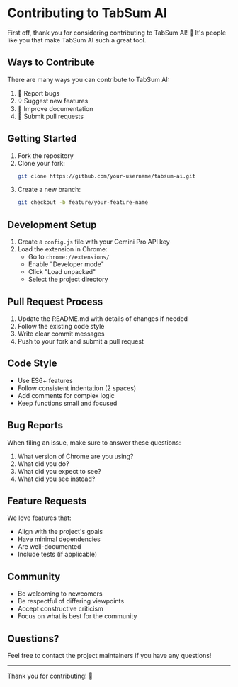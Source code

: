 # Contributing to TabSum AI

First off, thank you for considering contributing to TabSum AI! 🎉 It's people like you that make TabSum AI such a great tool.

## Ways to Contribute

There are many ways you can contribute to TabSum AI:

1. 🐛 Report bugs
2. 💡 Suggest new features
3. 📝 Improve documentation
4. 🔧 Submit pull requests

## Getting Started

1. Fork the repository
2. Clone your fork:
   ```bash
   git clone https://github.com/your-username/tabsum-ai.git
   ```
3. Create a new branch:
   ```bash
   git checkout -b feature/your-feature-name
   ```

## Development Setup

1. Create a `config.js` file with your Gemini Pro API key
2. Load the extension in Chrome:
   - Go to `chrome://extensions/`
   - Enable "Developer mode"
   - Click "Load unpacked"
   - Select the project directory

## Pull Request Process

1. Update the README.md with details of changes if needed
2. Follow the existing code style
3. Write clear commit messages
4. Push to your fork and submit a pull request

## Code Style

- Use ES6+ features
- Follow consistent indentation (2 spaces)
- Add comments for complex logic
- Keep functions small and focused

## Bug Reports

When filing an issue, make sure to answer these questions:

1. What version of Chrome are you using?
2. What did you do?
3. What did you expect to see?
4. What did you see instead?

## Feature Requests

We love features that:

- Align with the project's goals
- Have minimal dependencies
- Are well-documented
- Include tests (if applicable)

## Community

- Be welcoming to newcomers
- Be respectful of differing viewpoints
- Accept constructive criticism
- Focus on what is best for the community

## Questions?

Feel free to contact the project maintainers if you have any questions!

---

Thank you for contributing! 🙏

